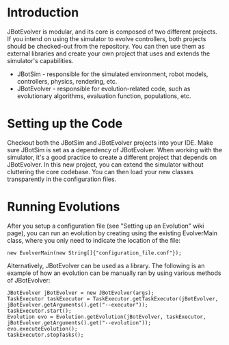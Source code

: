# Introduction #

JBotEvolver is modular, and its core is composed of two different projects. If you intend on using the simulator to evolve controllers, both projects should be checked-out from the repository. You can then use them as external libraries and create your own project that uses and extends the simulator's capabilities.

  * JBotSim - responsible for the simulated environment, robot models, controllers, physics, rendering, etc.
  * JBotEvolver - responsible for evolution-related code, such as evolutionary algorithms, evaluation function, populations, etc.

# Setting up the Code #

Checkout both the JBotSim and JBotEvolver projects into your IDE. Make sure JBotSim is set as a dependency of JBotEvolver. When working with the simulator, it's a good practice to create a different project that depends on JBotEvolver. In this new project, you can extend the simulator without cluttering the core codebase. You can then load your new classes transparently in the configuration files.

# Running Evolutions #

After you setup a configuration file (see "Setting up an Evolution" wiki page), you can run an evolution by creating using the existing EvolverMain class, where you only need to indicate the location of the file:

```
new EvolverMain(new String[]{"configuration_file.conf"});
```

Alternatively, JBotEvolver can be used as a library. The following is an example of how an evolution can be manually ran by using various methods of JBotEvolver:

```
JBotEvolver jBotEvolver = new JBotEvolver(args);
TaskExecutor taskExecutor = TaskExecutor.getTaskExecutor(jBotEvolver, jBotEvolver.getArguments().get("--executor"));
taskExecutor.start();
Evolution evo = Evolution.getEvolution(jBotEvolver, taskExecutor, jBotEvolver.getArguments().get("--evolution"));
evo.executeEvolution();
taskExecutor.stopTasks();
```